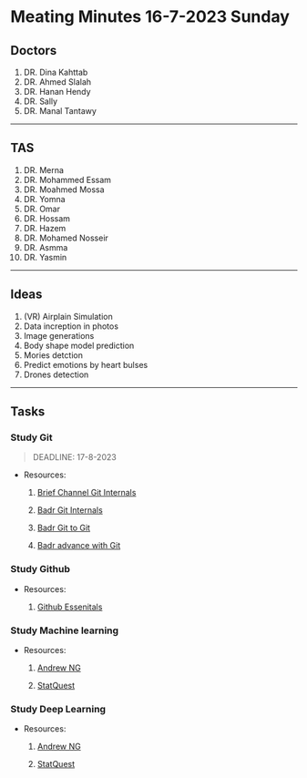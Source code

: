 # Meating Minutes 16-7-2023 Sunday


## Doctors

1. DR. Dina Kahttab
2. DR. Ahmed Slalah
3. DR. Hanan Hendy
4. DR. Sally
5. DR. Manal Tantawy

---   

## TAS

1.  DR. Merna
2.  DR. Mohammed Essam
3.  DR. Moahmed Mossa
4.  DR. Yomna
6.  DR. Omar
7.  DR. Hossam
8.  DR. Hazem
9.  DR. Mohamed Nosseir
10. DR. Asmma 
11. DR. Yasmin

---

## Ideas

1. (VR) Airplain Simulation
2. Data increption in photos
3. Image generations
4. Body shape model prediction 
5. Mories detction
6. Predict emotions by heart bulses
8. Drones detection


---

## Tasks

### Study Git 

> DEADLINE: 17-8-2023

- Resources:

    1. [Brief Channel Git Internals](https://www.youtube.com/watch?v=fWMKue-WBok&list=PL9lx0DXCC4BNUby5H58y6s2TQVLadV8v7) 

    2. [Badr Git Internals](https://www.youtube.com/watch?v=8OKRA2-hTOE&list=PLanhLNyaKYBmdcqQgwy3itwX6pBVzpEQs)

    3. [Badr Git to Git](https://www.youtube.com/watch?v=9CddgFAzFgY&list=PLanhLNyaKYBn7H4ekD2aOAimlSiNJaeh8)

    4. [Badr advance with Git](https://www.youtube.com/watch?v=FK5OZgYhgCI&list=PLanhLNyaKYBmt4a0XiLkWWz4eMYlOViwq)
 


### Study Github

- Resources:

    1. [Github Essenitals](https://github.com/anzhihe/Free-Git-Books/blob/master/book/GitHub%20Essentials.pdf)


### Study Machine learning

- Resources:

    1. [Andrew NG](https://www.youtube.com/watch?v=qeHZOdmJvFU&list=PLZ9qNFMHZ-A4rycgrgOYma6zxF4BZGGPW)

    2. [StatQuest](https://www.youtube.com/watch?v=Gv9_4yMHFhI&list=PLblh5JKOoLUICTaGLRoHQDuF_7q2GfuJF)

### Study Deep Learning

- Resources:

    1. [Andrew NG](https://www.youtube.com/watch?v=CS4cs9xVecg&list=PLpFsSf5Dm-pd5d3rjNtIXUHT-v7bdaEIe)

    2. [StatQuest](https://www.youtube.com/watch?v=zxagGtF9MeU&list=PLblh5JKOoLUIxGDQs4LFFD--41Vzf-ME1)


